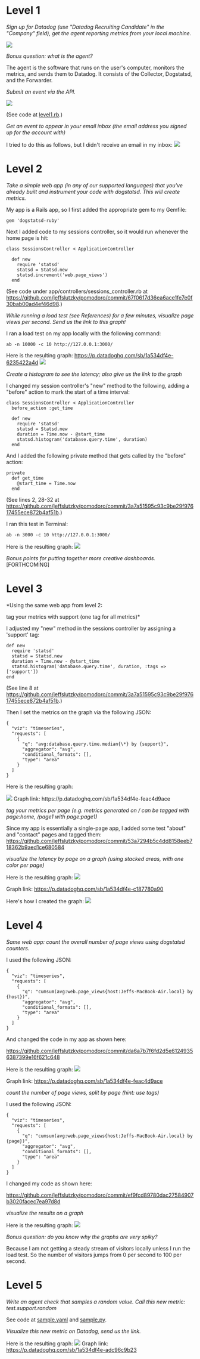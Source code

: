 # Level 1

*Sign up for Datadog (use "Datadog Recruiting Candidate" in the "Company" field), get the agent reporting metrics from your local machine.*

<img src="img/img-1.png">

*Bonus question: what is the agent?*

The agent is the software that runs on the user's computer, monitors the metrics, and sends them to Datadog. It consists of the Collector, Dogstatsd, and the Forwarder.

*Submit an event via the API.*

<img src="img/img-2.png">

(See code at <a href="level1.rb">level1.rb</a>.)

*Get an event to appear in your email inbox (the email address you signed up for the account with)*

I tried to do this as follows, but I didn't receive an email in my inbox:
<img src="img/img-3.png">


# Level 2

*Take a simple web app (in any of our supported languages) that you've already built and instrument your code with dogstatsd. This will create metrics.*

My app is a Rails app, so I first added the appropriate gem to my Gemfile:

    gem 'dogstatsd-ruby'

Next I added code to my sessions controller, so it would run whenever the home page is hit:

    class SessionsController < ApplicationController

      def new
        require 'statsd'
        statsd = Statsd.new
        statsd.increment('web.page_views')
      end

(See code under app/controllers/sessions_controller.rb at  https://github.com/jeffslutzky/pomodoro/commit/67f0617d36ea6ace1fe7e0f30bab00ad4ef46d98.)


*While running a load test (see References) for a few minutes, visualize page views per second. Send us the link to this graph!*

I ran a load test on my app locally with the following command:

    ab -n 10000 -c 10 http://127.0.0.1:3000/

Here is the resulting graph: https://p.datadoghq.com/sb/1a534df4e-6235422a4d
<img src="img/img-4.png">

*Create a histogram to see the latency; also give us the link to the graph*

I changed my session controller's "new" method to the following, adding a "before" action to mark the start of a time interval:

    class SessionsController < ApplicationController
      before_action :get_time

      def new
        require 'statsd'
        statsd = Statsd.new
        duration = Time.now - @start_time
        statsd.histogram('database.query.time', duration)
      end

And I added the following private method that gets called by the "before" action:

    private
      def get_time
        @start_time = Time.now
      end

(See lines 2, 28-32 at https://github.com/jeffslutzky/pomodoro/commit/3a7a51595c93c9be29f97617455ece872b4af51b.)

I ran this test in Terminal:

    ab -n 3000 -c 10 http://127.0.0.1:3000/

Here is the resulting graph:
<img src="img/img-5.png">

*Bonus points for putting together more creative dashboards.*
[FORTHCOMING]


# Level 3

*Using the same web app from level 2:

tag your metrics with support (one tag for all metrics)*

I adjusted my "new" method in the sessions controller by assigning a 'support' tag:

    def new
      require 'statsd'
      statsd = Statsd.new
      duration = Time.now - @start_time
      statsd.histogram('database.query.time', duration, :tags => ['support'])
    end

(See line 8 at https://github.com/jeffslutzky/pomodoro/commit/3a7a51595c93c9be29f97617455ece872b4af51b.)


Then I set the metrics on the graph via the following JSON:

    {    
      "viz": "timeseries",
      "requests": [
        {
          "q": "avg:database.query.time.median{\*} by {support}",
          "aggregator": "avg",
          "conditional_formats": [],
          "type": "area"
        }
      ]
    }

Here is the resulting graph:

<img src="img/img-6.png">
Graph link: https://p.datadoghq.com/sb/1a534df4e-feac4d9ace

*tag your metrics per page (e.g. metrics generated on / can be tagged with page:home, /page1 with page:page1)*

Since my app is essentially a single-page app, I added some test "about" and "contact" pages and tagged them: https://github.com/jeffslutzky/pomodoro/commit/53a7294b5c4dd8158eeb718362b9aed1ce680584


*visualize the latency by page on a graph (using stacked areas, with one color per page)*

Here is the resulting graph:
<img src="img/img-7.png">

Graph link: https://p.datadoghq.com/sb/1a534df4e-c187780a90

Here's how I created the graph:
<img src="img/img-8.png">

# Level 4

*Same web app: count the overall number of page views using dogstatsd counters.*

I used the following JSON:

    {    
      "viz": "timeseries",
      "requests": [
        {
          "q": "cumsum(avg:web.page_views{host:Jeffs-MacBook-Air.local} by {host})",
          "aggregator": "avg",
          "conditional_formats": [],
          "type": "area"
        }
      ]
    }

And changed the code in my app as shown here:

https://github.com/jeffslutzky/pomodoro/commit/da6a7b7f6fd2d5e61249356387399e16f621c648

Here is the resulting graph:
<img src="img/img-9.png">

Graph link: https://p.datadoghq.com/sb/1a534df4e-feac4d9ace

*count the number of page views, split by page (hint: use tags)*

I used the following JSON:

    {    
      "viz": "timeseries",
      "requests": [
        {
          "q": "cumsum(avg:web.page_views{host:Jeffs-MacBook-Air.local} by {page})",
          "aggregator": "avg",
          "conditional_formats": [],
          "type": "area"
        }
      ]
    }

I changed my code as shown here:

https://github.com/jeffslutzky/pomodoro/commit/ef9fcd89780dac27584907b3020facec7ea97d8d

*visualize the results on a graph*

Here is the resulting graph:
<img src="img/img-10.png">

*Bonus question: do you know why the graphs are very spiky?*

Because I am not getting a steady stream of visitors locally unless I run the load test. So the number of visitors jumps from 0 per second to 100 per second.

# Level 5

*Write an agent check that samples a random value. Call this new metric:    test.support.random*

See code at <a href="sample.yaml">sample.yaml</a> and <a href="sample.py">sample.py</a>.


*Visualize this new metric on Datadog, send us the link.*

Here is the resulting graph:
<img src="img/img-11.png">
Graph link: https://p.datadoghq.com/sb/1a534df4e-adc96c9b23
